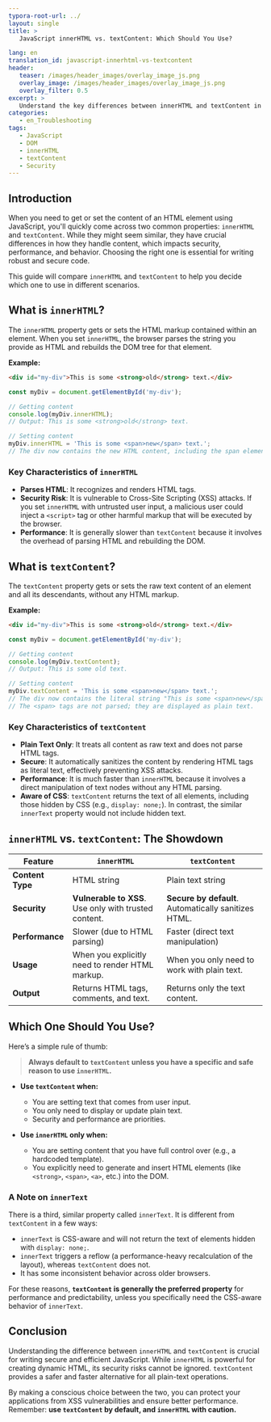 ```yaml
---
typora-root-url: ../
layout: single
title: >
   JavaScript innerHTML vs. textContent: Which Should You Use?

lang: en
translation_id: javascript-innerhtml-vs-textcontent
header:
   teaser: /images/header_images/overlay_image_js.png
   overlay_image: /images/header_images/overlay_image_js.png
   overlay_filter: 0.5
excerpt: >
   Understand the key differences between innerHTML and textContent in JavaScript. Learn when to use each property for better security, performance, and predictability in your web applications.
categories:
   - en_Troubleshooting
tags:
   - JavaScript
   - DOM
   - innerHTML
   - textContent
   - Security
---
```


## Introduction

When you need to get or set the content of an HTML element using JavaScript, you'll quickly come across two common properties: `innerHTML` and `textContent`. While they might seem similar, they have crucial differences in how they handle content, which impacts security, performance, and behavior. Choosing the right one is essential for writing robust and secure code.

This guide will compare `innerHTML` and `textContent` to help you decide which one to use in different scenarios.

## What is `innerHTML`?

The `innerHTML` property gets or sets the HTML markup contained within an element. When you set `innerHTML`, the browser parses the string you provide as HTML and rebuilds the DOM tree for that element.

**Example:**
```html
<div id="my-div">This is some <strong>old</strong> text.</div>
```

```javascript
const myDiv = document.getElementById('my-div');

// Getting content
console.log(myDiv.innerHTML);
// Output: This is some <strong>old</strong> text.

// Setting content
myDiv.innerHTML = 'This is some <span>new</span> text.';
// The div now contains the new HTML content, including the span element.
```

### Key Characteristics of `innerHTML`
-   **Parses HTML**: It recognizes and renders HTML tags.
-   **Security Risk**: It is vulnerable to Cross-Site Scripting (XSS) attacks. If you set `innerHTML` with untrusted user input, a malicious user could inject a `<script>` tag or other harmful markup that will be executed by the browser.
-   **Performance**: It is generally slower than `textContent` because it involves the overhead of parsing HTML and rebuilding the DOM.

## What is `textContent`?

The `textContent` property gets or sets the raw text content of an element and all its descendants, without any HTML markup.

**Example:**
```html
<div id="my-div">This is some <strong>old</strong> text.</div>
```

```javascript
const myDiv = document.getElementById('my-div');

// Getting content
console.log(myDiv.textContent);
// Output: This is some old text.

// Setting content
myDiv.textContent = 'This is some <span>new</span> text.';
// The div now contains the literal string "This is some <span>new</span> text."
// The <span> tags are not parsed; they are displayed as plain text.
```

### Key Characteristics of `textContent`
-   **Plain Text Only**: It treats all content as raw text and does not parse HTML tags.
-   **Secure**: It automatically sanitizes the content by rendering HTML tags as literal text, effectively preventing XSS attacks.
-   **Performance**: It is much faster than `innerHTML` because it involves a direct manipulation of text nodes without any HTML parsing.
-   **Aware of CSS**: `textContent` returns the text of all elements, including those hidden by CSS (e.g., `display: none;`). In contrast, the similar `innerText` property would not include hidden text.

## `innerHTML` vs. `textContent`: The Showdown

| Feature          | `innerHTML`                                       | `textContent`                                           |
| ---------------- | ------------------------------------------------- | ------------------------------------------------------- |
| **Content Type** | HTML string                                       | Plain text string                                       |
| **Security**     | **Vulnerable to XSS**. Use only with trusted content. | **Secure by default**. Automatically sanitizes HTML.    |
| **Performance**  | Slower (due to HTML parsing)                      | Faster (direct text manipulation)                       |
| **Usage**        | When you explicitly need to render HTML markup.   | When you only need to work with plain text.             |
| **Output**       | Returns HTML tags, comments, and text.            | Returns only the text content.                          |

## Which One Should You Use?

Here’s a simple rule of thumb:

> **Always default to `textContent` unless you have a specific and safe reason to use `innerHTML`.**

-   **Use `textContent` when:**
    -   You are setting text that comes from user input.
    -   You only need to display or update plain text.
    -   Security and performance are priorities.

-   **Use `innerHTML` only when:**
    -   You are setting content that you have full control over (e.g., a hardcoded template).
    -   You explicitly need to generate and insert HTML elements (like `<strong>`, `<span>`, `<a>`, etc.) into the DOM.

### A Note on `innerText`

There is a third, similar property called `innerText`. It is different from `textContent` in a few ways:
-   `innerText` is CSS-aware and will not return the text of elements hidden with `display: none;`.
-   `innerText` triggers a reflow (a performance-heavy recalculation of the layout), whereas `textContent` does not.
-   It has some inconsistent behavior across older browsers.

For these reasons, **`textContent` is generally the preferred property** for performance and predictability, unless you specifically need the CSS-aware behavior of `innerText`.

## Conclusion

Understanding the difference between `innerHTML` and `textContent` is crucial for writing secure and efficient JavaScript. While `innerHTML` is powerful for creating dynamic HTML, its security risks cannot be ignored. `textContent` provides a safer and faster alternative for all plain-text operations.

By making a conscious choice between the two, you can protect your applications from XSS vulnerabilities and ensure better performance. Remember: **use `textContent` by default, and `innerHTML` with caution.**
